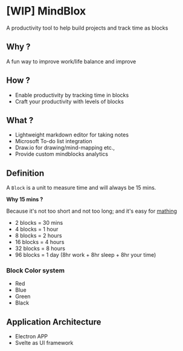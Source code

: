 # [WIP] MindBlox
A productivity tool to help build projects and track time as blocks

## Why ?

A fun way to improve work/life balance and improve

## How ?

- Enable productivity by tracking time in blocks
- Craft your productivity with levels of blocks

## What ?

-	Lightweight markdown editor for taking notes
-	Microsoft To-do list integration
-	Draw.io for drawing/mind-mapping etc.,
-	Provide custom mindblocks analytics

## Definition

A `Block` is a unit to measure time and will always be 15 mins.

**Why 15 mins ?**

Because it's not too short and not too long; and it's easy for [mathing][1]

- 2 blocks = 30 mins
- 4 blocks = 1 hour
- 8 blocks = 2 hours
- 16 blocks = 4 hours
- 32 blocks = 8 hours 
- 96 blocks = 1 day (8hr work + 8hr sleep + 8hr your time)

### Block Color system

- Red
- Blue
- Green
- Black

## Application Architecture

- Electron APP
- Svelte as UI framework


<!-- Links -->
[1]: https://www.mathnasium.co.uk/2015/10/word-of-the-day-mathing
